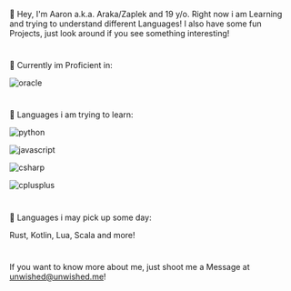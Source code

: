 
👋 Hey, I'm Aaron a.k.a. Araka/Zaplek and 19 y/o. Right now i am Learning and trying to understand different Languages!
I also have some fun Projects, just look around if you see something interesting!

#

💭 Currently im Proficient in:

![oracle](https://img.shields.io/badge/Java-Proficient-orange?style=for-the-badge&logo=Oracle&logoColor=orange)
#

💭 Languages i am trying to learn:

![python](https://img.shields.io/badge/Python-Learning-blue?style=for-the-badge&logo=Python&logoColor=blue)

![javascript](https://img.shields.io/badge/Javascript-Scheduled(maybe)-000000?style=for-the-badge&logo=javascript&logoColor=yellow)

![csharp](https://img.shields.io/badge/Csharp-Scheduled(maybe)-000000?style=for-the-badge&logo=csharp&logoColor=white)

![cplusplus](https://img.shields.io/badge/C++-Scheduled(maybe)-000000?style=for-the-badge&logo=cplusplus&logoColor=white)

#

📖 Languages i may pick up some day:

Rust, Kotlin, Lua, Scala and more!

#

If you want to know more about me, just shoot me a Message at unwished@unwished.me!

<!--
**CozyAraka/CozyAraka** is a ✨ _special_ ✨ repository because its `README.md` (this file) appears on your GitHub profile.

Here are some ideas to get you started:

- 🔭 I’m currently working on ...
- 🌱 I’m currently learning ...
- 👯 I’m looking to collaborate on ...
- 🤔 I’m looking for help with ...
- 💬 Ask me about ...
- 📫 How to reach me: ...
- 😄 Pronouns: ...
- ⚡ Fun fact: ...
-->
